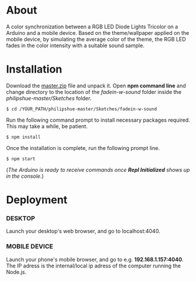 # About

A color synchronization between a RGB LED Diode Lights Tricolor on a Arduino and a mobile device. Based on the theme/wallpaper applied on the mobile device, by simulating the average color of the theme, the RGB LED fades in the color intensity with a suitable sound sample.

# Installation

Download the [master.zip](https://github.com/tanerolcxy/philipshue/archive/master.zip) file and unpack it. Open **npm command line** and change directory to the location of the *fadein-w-sound* folder inside the *philipshue-master/Sketches* folder. 
```
$ cd /YOUR_PATH/philipshue-master/Sketches/fadein-w-sound
```
Run the following command prompt to install necessary packages required. This may take a while, be patient.
```
$ npm install
```
Once the installation is complete, run the following prompt line. 
```
$ npm start
```
(*The Arduino is ready to receive commands once **Repl Initialized** shows up in the console.*)

# Deployment

### DESKTOP
Launch your desktop's web browser, and go to localhost:4040.

### MOBILE DEVICE
Launch your phone's mobile browser, and go to e.g. **192.168.1.157:4040**. The IP adress is the internal/local ip adress of the computer running the Node.js.
